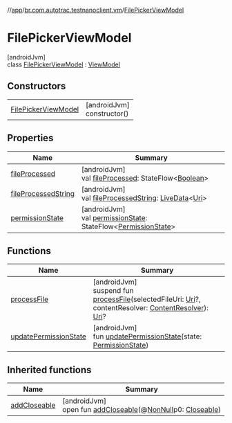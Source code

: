 //[app](../../../index.md)/[br.com.autotrac.testnanoclient.vm](../index.md)/[FilePickerViewModel](index.md)

# FilePickerViewModel

[androidJvm]\
class [FilePickerViewModel](index.md) : [ViewModel](https://developer.android.com/reference/kotlin/androidx/lifecycle/ViewModel.html)

## Constructors

| | |
|---|---|
| [FilePickerViewModel](-file-picker-view-model.md) | [androidJvm]<br>constructor() |

## Properties

| Name | Summary |
|---|---|
| [fileProcessed](file-processed.md) | [androidJvm]<br>val [fileProcessed](file-processed.md): StateFlow&lt;[Boolean](https://kotlinlang.org/api/latest/jvm/stdlib/kotlin/-boolean/index.html)&gt; |
| [fileProcessedString](file-processed-string.md) | [androidJvm]<br>val [fileProcessedString](file-processed-string.md): [LiveData](https://developer.android.com/reference/kotlin/androidx/lifecycle/LiveData.html)&lt;[Uri](https://developer.android.com/reference/kotlin/android/net/Uri.html)&gt; |
| [permissionState](permission-state.md) | [androidJvm]<br>val [permissionState](permission-state.md): StateFlow&lt;[PermissionState](../-permission-state/index.md)&gt; |

## Functions

| Name | Summary |
|---|---|
| [processFile](process-file.md) | [androidJvm]<br>suspend fun [processFile](process-file.md)(selectedFileUri: [Uri](https://developer.android.com/reference/kotlin/android/net/Uri.html)?, contentResolver: [ContentResolver](https://developer.android.com/reference/kotlin/android/content/ContentResolver.html)): [Uri](https://developer.android.com/reference/kotlin/android/net/Uri.html)? |
| [updatePermissionState](update-permission-state.md) | [androidJvm]<br>fun [updatePermissionState](update-permission-state.md)(state: [PermissionState](../-permission-state/index.md)) |

## Inherited functions

| Name | Summary |
|---|---|
| [addCloseable](../-reset-database-view-model/index.md#264516373%2FFunctions%2F-912451524) | [androidJvm]<br>open fun [addCloseable](../-reset-database-view-model/index.md#264516373%2FFunctions%2F-912451524)(@[NonNull](https://developer.android.com/reference/kotlin/androidx/annotation/NonNull.html)p0: [Closeable](https://developer.android.com/reference/kotlin/java/io/Closeable.html)) |
